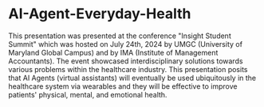 # AI-Agent-Everyday-Health

This presentation was presented at the conference "Insight Student Summit" which was hosted on July 24th, 2024 by UMGC (University of Maryland Global Campus) and by IMA (Institute of Management Accountants). The event showcased interdisciplinary solutions towards various problems within the healthcare industry. This presentation posits that AI Agents (virtual assistants) will eventually be used ubiquitously in the healthcare system via wearables and they will be effective to improve patients' physical, mental, and emotional health.
